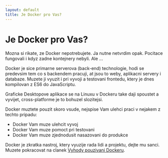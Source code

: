 ```yaml
---
layout: default
title: Je Docker pro Vas?
---
```


# Je Docker pro Vas?

Mozna si rikate, ze Docker nepotrebujete. Ja nutne netvrdim opak. Pocitace fungovali i kdyz zadne kontejnery nebyli. Ale ...

Docker je sice primarne serverova (back-end) technologie, hodi se predevsim tem co s backendem pracuji, at jsou to weby, aplikacni servery i databaze. Muzete ji vyuzit i pri vyvoji a testovani frontedu, ktery je dnes kompilovan z ES6 do JavaScriptu.

Graficke Desktopove aplikace se na Linuxu v Dockeru take daji spoustet a vyvijet, cross-platforme je to bohuzel slozitejsi.

Docker muztete pouzit skoro vsude, nejspise Vam ulehci praci v nejakem z techto pripadu:

- Docker Vam muze ulehcit vyvoj
- Docker Vam muze pomoct pri testovani
- Docker Vam muze zjednodusit nasazovani do produkce

Docker je zkratka nastroj, ktery vyuzije rada lidi a projektu, dejte mu sanci. Muzete pokracovat na clanek [Vyhody pouzivani Dockeru](/vyhody-pouzivani-dockeru.html).

